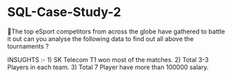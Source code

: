 # SQL-Case-Study-2

🔸The top eSport competitors from across the globe have gathered to battle it out can you 
   analyse the following data to find out all above the tournaments ?

  INSUGHTS :- 1) SK Telecom T1 won most of the matches.
              2) Total 3-3 Players in each team.
              3) Total 7 Player have more than 100000 salary.

